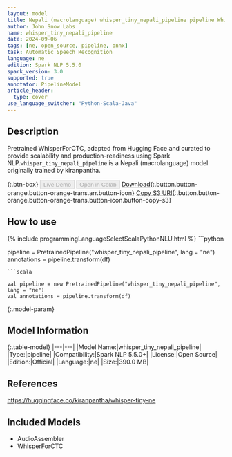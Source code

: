 ```yaml
---
layout: model
title: Nepali (macrolanguage) whisper_tiny_nepali_pipeline pipeline WhisperForCTC from kiranpantha
author: John Snow Labs
name: whisper_tiny_nepali_pipeline
date: 2024-09-06
tags: [ne, open_source, pipeline, onnx]
task: Automatic Speech Recognition
language: ne
edition: Spark NLP 5.5.0
spark_version: 3.0
supported: true
annotator: PipelineModel
article_header:
  type: cover
use_language_switcher: "Python-Scala-Java"
---
```


## Description

Pretrained WhisperForCTC, adapted from Hugging Face and curated to provide scalability and production-readiness using Spark NLP.`whisper_tiny_nepali_pipeline` is a Nepali (macrolanguage) model originally trained by kiranpantha.

{:.btn-box}
<button class="button button-orange" disabled>Live Demo</button>
<button class="button button-orange" disabled>Open in Colab</button>
[Download](https://s3.amazonaws.com/auxdata.johnsnowlabs.com/public/models/whisper_tiny_nepali_pipeline_ne_5.5.0_3.0_1725583098004.zip){:.button.button-orange.button-orange-trans.arr.button-icon}
[Copy S3 URI](s3://auxdata.johnsnowlabs.com/public/models/whisper_tiny_nepali_pipeline_ne_5.5.0_3.0_1725583098004.zip){:.button.button-orange.button-orange-trans.button-icon.button-copy-s3}

## How to use



<div class="tabs-box" markdown="1">
{% include programmingLanguageSelectScalaPythonNLU.html %}
```python

pipeline = PretrainedPipeline("whisper_tiny_nepali_pipeline", lang = "ne")
annotations =  pipeline.transform(df)   

```
```scala

val pipeline = new PretrainedPipeline("whisper_tiny_nepali_pipeline", lang = "ne")
val annotations = pipeline.transform(df)

```
</div>

{:.model-param}
## Model Information

{:.table-model}
|---|---|
|Model Name:|whisper_tiny_nepali_pipeline|
|Type:|pipeline|
|Compatibility:|Spark NLP 5.5.0+|
|License:|Open Source|
|Edition:|Official|
|Language:|ne|
|Size:|390.0 MB|

## References

https://huggingface.co/kiranpantha/whisper-tiny-ne

## Included Models

- AudioAssembler
- WhisperForCTC